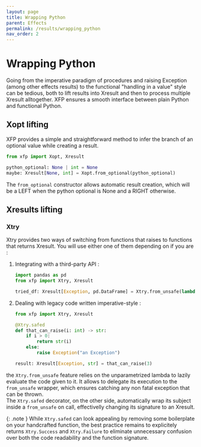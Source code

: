 ```yaml
---
layout: page
title: Wrapping Python
parent: Effects
permalink: /results/wrapping_python
nav_order: 2
---
```


<h1 style="font-weight: bold">Wrapping Python</h1>

Going from the imperative paradigm of procedures and raising Exception (among other effects results) to the functional "handling in a value" style can be tedious,
both to lift results into Xresult and then to process multiple Xresult alltogether. XFP ensures a smooth interface between plain Python and functional Python.

## Xopt lifting

XFP provides a simple and straightforward method to infer the branch of an optional value while creating a result.
```python
from xfp import Xopt, Xresult

python_optional: None | int = None
maybe: Xresult[None, int] = Xopt.from_optional(python_optional)
```

The `from_optional` constructor allows automatic result creation, which will be a LEFT when the python optional is None and a RIGHT otherwise.

## Xresults lifting

### Xtry

Xtry provides two ways of switching from functions that raises to functions that returns Xresult. You will use either one of them depending on if you are : 
1. Integrating with a third-party API :  

    ```python
    import pandas as pd
    from xfp import Xtry, Xresult

    tried_df: Xresult[Exception, pd.DataFrame] = Xtry.from_unsafe(lambda: pd.read_csv("may_break_file"))
    ```

2. Dealing with legacy code written imperative-style :  

    ```python
    from xfp import Xtry, Xresult

    @Xtry.safed
    def that_can_raise(i: int) -> str:
        if i > 0:
            return str(i)
        else:
            raise Exception("an Exception")

    result: Xresult[Exception, str] = that_can_raise(3)
    ```

the `Xtry.from_unsafe` feature relies on the unparametrized lambda to lazily evaluate the code given to it. It allows to delegate its execution to the `from_unsafe` wrapper, which ensures catching any non fatal exception that can be thrown.  
The `Xtry.safed` decorator, on the other side, automatically wrap its subject inside a `from_unsafe` on call, effectivelly changing its signature to an Xresult.

{: .note }
While `Xtry.safed` can look appealing by removing some boilerplate on your handcrafted function, the best practice remains to explicitely returns `Xtry.Success` and `Xtry.Failure` to eliminate unnecessary confusion over both the code readability and the function signature.
